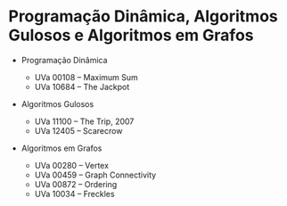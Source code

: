 # Programação Dinâmica, Algoritmos Gulosos e Algoritmos em Grafos

- Programação Dinâmica

  - UVa 00108 – Maximum Sum
  - UVa 10684 – The Jackpot

- Algoritmos Gulosos

  - UVa 11100 – The Trip, 2007
  - UVa 12405 – Scarecrow

- Algoritmos em Grafos

  - UVa 00280 – Vertex
  - UVa 00459 – Graph Connectivity
  - UVa 00872 – Ordering
  - UVa 10034 – Freckles

